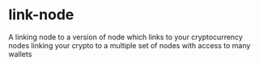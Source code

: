 # link-node
A linking node to a version of node which links to your cryptocurrency nodes linking your crypto to a multiple set of nodes with access to many wallets    
